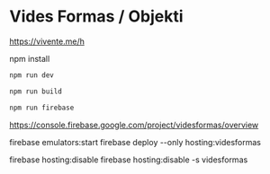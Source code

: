 # Vides Formas / Objekti

https://vivente.me/h

npm install

``` bash
npm run dev

npm run build

npm run firebase
```

https://console.firebase.google.com/project/videsformas/overview

firebase emulators:start
firebase deploy --only hosting:videsformas

firebase hosting:disable
firebase hosting:disable -s videsformas
